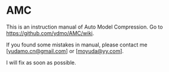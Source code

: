# AMC

This is an instruction manual of Auto Model Compression. Go to https://github.com/ydmo/AMC/wiki.

If you found some mistakes in manual, please contact me [yudamo.cn@gmail.com] or [moyuda@yy.com]. 

I will fix as soon as possible.
